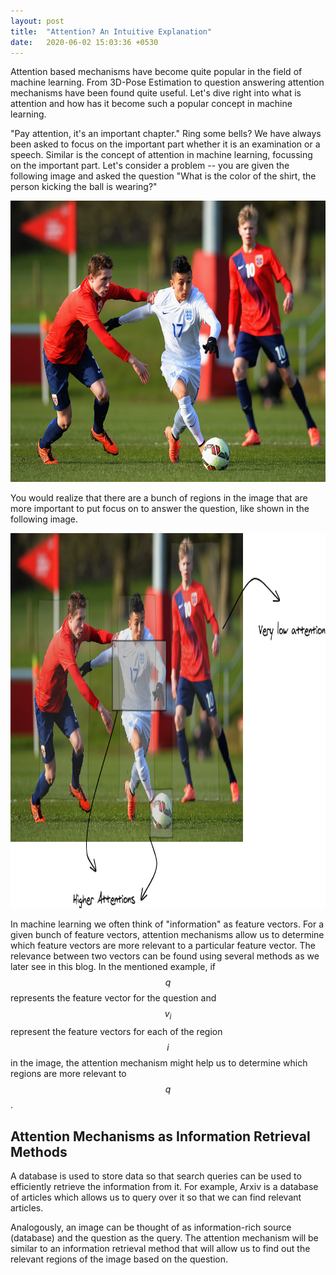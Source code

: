 ```yaml
---
layout: post
title:  "Attention? An Intuitive Explanation"
date:   2020-06-02 15:03:36 +0530
---
```


Attention based mechanisms have become quite popular in the field of machine learning. From 3D-Pose Estimation to question answering attention mechanisms have been found quite useful. Let's dive right into what is attention and how has it become such a popular concept in machine learning.

"Pay attention, it's an important chapter." Ring some bells? We have always been asked to focus on the important part whether it is an examination or a speech. Similar is the concept of attention in machine learning, focussing on the important part. Let's consider a problem -- you are given the following image and asked the question "What is the color of the shirt, the person kicking the ball is wearing?"

<p align="center">
  <img width="650" height="450" src="/assets/images/football.jpg">
</p>

You would realize that there are a bunch of regions in the image that are more important to put focus on to answer the question, like shown in the following image. 

<p align="center">
  <img width="850" height="600" src="/assets/images/football_imp.png">
</p>

In machine learning we often think of "information" as feature vectors. For a given bunch of feature vectors, attention mechanisms allow us to determine which feature vectors are more relevant to a particular feature vector. The relevance between two vectors can be found using several methods as we later see in this blog. In the mentioned example, if $$q$$ represents the feature vector for the question and $$v_i$$ represent the feature vectors for each of the region $$i$$ in the image, the attention mechanism might help us to determine which regions are more relevant to $$q$$.

## Attention Mechanisms as Information Retrieval Methods

A database is used to store data so that search queries can be used to efficiently retrieve the information from it. For example, Arxiv is a database of articles which allows us to query over it so that we can find relevant articles.

Analogously, an image can be thought of as information-rich source (database) and the question as the query. The attention mechanism will be similar to an information retrieval method that will allow us to find out the relevant regions of the image based on the question.

